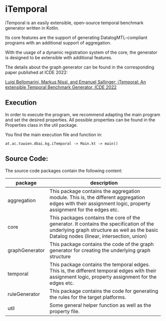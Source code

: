 # iTemporal 

iTemporal is an easily extensible, open-source temporal benchmark generator written in Kotlin.

Its core features are the support of generating DatalogMTL-compliant programs with an additional support of aggregation.

With the usage of a dynamic registration system of the core, the generator is designed to be extensible with additional features.

The details about the graph generator can be found in the corresponding paper published at ICDE 2022:

[Luigi Bellomarini, Markus Nissl, and Emanuel Sallinger; iTemporal: An extensible Temporal Benchmark Generator, ICDE 2022](https://ieeexplore.ieee.org/document/9835220)

## Execution 

In order to execute the program, we recommend adapting the main program and set the desired properties.
All possible properties can be found in the Properties class in the util package.

You find the main execution file and function in:
```
at.ac.tuwien.dbai.kg.iTemporal -> Main.kt -> main()
```
## Source Code:

The source code packages contain the following content:

| package | description |
|---------|-------------|
| aggregation | This package contains the aggregation module. This is, the different aggregation edges with their assignment logic, property assignment for the edges etc.   |
| core | This packages contains the core of the generator. It contains the specification of the underlying graph structure as well as the basic Datalog nodes (linear, intersection, union)   |
| graphGenerator | This package contains the code of the graph generator for creating the underlying graph structure |
| temporal | This package contains the temporal edges. This is, the different temporal edges with their assignment logic, property assignment for the edges etc. |
| ruleGenerator | This package contains the code for generating the rules for the target platforms. |
| util | Some general helper function as well as the property file. |

